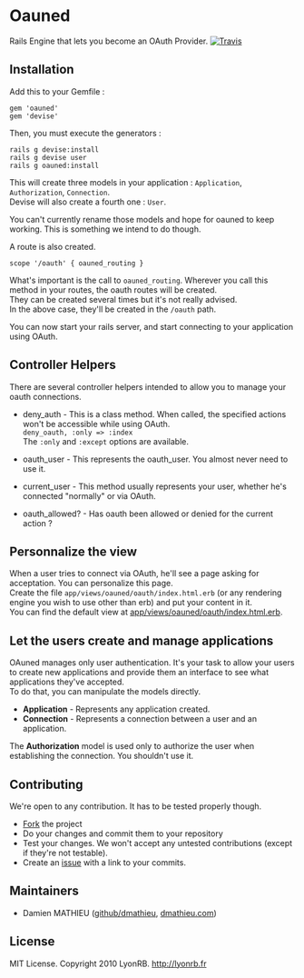 # Oauned

Rails Engine that lets you become an OAuth Provider.
[![Travis](https://secure.travis-ci.org/lyonrb/oauned.png)](http://travis-ci.org/lyonrb/oauned)

## Installation

Add this to your Gemfile :

    gem 'oauned'
    gem 'devise'

Then, you must execute the generators :

    rails g devise:install
    rails g devise user
    rails g oauned:install

This will create three models in your application : `Application`, `Authorization`, `Connection`.  
Devise will also create a fourth one : `User`.

You can't currently rename those models and hope for oauned to keep working. This is something we intend to do though.

A route is also created.

    scope '/oauth' { oauned_routing }

What's important is the call to `oauned_routing`. Wherever you call this method in your routes, the oauth routes will be created.  
They can be created several times but it's not really advised.  
In the above case, they'll be created in the `/oauth` path.

You can now start your rails server, and start connecting to your application using OAuth.

## Controller Helpers

There are several controller helpers intended to allow you to manage your oauth connections.

- deny_auth - This is a class method. When called, the specified actions won't be accessible while using OAuth.  
`deny_oauth, :only => :index`  
The `:only` and `:except` options are available.

- oauth_user - This represents the oauth_user. You almost never need to use it.
- current_user - This method usually represents your user, whether he's connected "normally" or via OAuth.
- oauth_allowed? - Has oauth been allowed or denied for the current action ?

## Personnalize the view

When a user tries to connect via OAuth, he'll see a page asking for acceptation. You can personalize this page.  
Create the file `app/views/oauned/oauth/index.html.erb` (or any rendering engine you wish to use other than erb) and put your content in it.  
You can find the default view at [app/views/oauned/oauth/index.html.erb](https://github.com/dmathieu/oauned/blob/master/app/views/oauned/oauth/index.html.erb).

## Let the users create and manage applications

OAuned manages only user authentication. It's your task to allow your users to create new applications and provide them an interface to see what applications they've accepted.  
To do that, you can manipulate the models directly.

* **Application** - Represents any application created.
* **Connection** - Represents a connection between a user and an application.

The **Authorization** model is used only to authorize the user when establishing the connection. You shouldn't use it.

## Contributing

We're open to any contribution. It has to be tested properly though.

* [Fork](http://help.github.com/forking/) the project
* Do your changes and commit them to your repository
* Test your changes. We won't accept any untested contributions (except if they're not testable).
* Create an [issue](https://github.com/lyonrb/oauned/issues) with a link to your commits.

## Maintainers

* Damien MATHIEU ([github/dmathieu](http://github.com/dmathieu), [dmathieu.com](http://dmathieu.com))

## License
MIT License. Copyright 2010 LyonRB. http://lyonrb.fr
